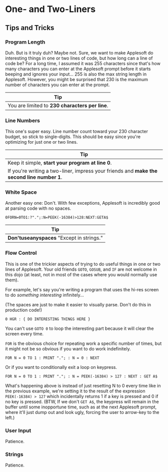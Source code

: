 # One- and Two-Liners
## Tips and Tricks

### Program Length
Duh. But is it truly duh? Maybe not. Sure, we want to make Applesoft do interesting things in one or two lines of code, but how long can a line of code be? For a long time, I assumed it was 255 characters since that's how many characters you can enter at the Applesoft prompt before it starts beeping and ignores your input... 255 is also the max string length in Applesoft. However, you might be surprised that 230 is the maximum number of characters you can enter at the prompt.

| Tip |
| --- |
| You are limited to **230 characters per line**. |

### Line Numbers
This one's super easy. Line number count toward your 230 character budget, so stick to single-digits. This should be easy since you're optimizing for just one or two lines.

| Tip |
| --- |
| Keep it simple, **start your program at line 0**. |
| If you're writing a two-liner, impress your friends and **make the second line number 1**. |

### White Space
Another easy one: Don't. With few exceptions, Applesoft is incredibly good at parsing code with no spaces.

`0FORN=0TO1:?".";:N=PEEK(-16384)>128:NEXT:GETA$`

| Tip |
| --- |
| **Don'tuseanyspaces** "Except in strings." |

### Flow Control
This is one of the trickier aspects of trying to do useful things in one or two lines of Applesoft. Your old friends `GOTO`, `GOSUB`, and `IF` are not welcome in this dojo (at least, not in most of the cases where you would normally use them).

For example, let's say you're writing a program that uses the hi-res screen to do _something interesting_ infinitely...

(The spaces are just to make it easier to visually parse. Don't do this in production code!)

`0 HGR : { DO INTERESTING THINGS HERE }`

You can't use `GOTO 0` to loop the interesting part because it will clear the screen every time.

`FOR` is the obvious choice for repeating work a specific number of times, but it might not be so obvious if you want to do work indefinitely.

`FOR N = 0 TO 1 : PRINT "."; : N = 0 : NEXT`

Or if you want to conditionally exit a loop on keypress.

`FOR N = 0 TO 1 : PRINT "."; : N = PEEK(-16384) > 127 : NEXT : GET A$`

What's happening above is instead of just resetting N to 0 every time like in the previous example, we're setting it to the result of the expression `PEEK(-16384) > 127` which incidentally returns 1 if a key is pressed and 0 if no key is pressed. (BTW, If we don't `GET A$`, the keypress will remain in the buffer until some inopportune time, such as at the next Applesoft prompt, where it'll just dump out and look ugly, forcing the user to arrow-key to the left.)

### User Input
Patience.

### Strings
Patience.